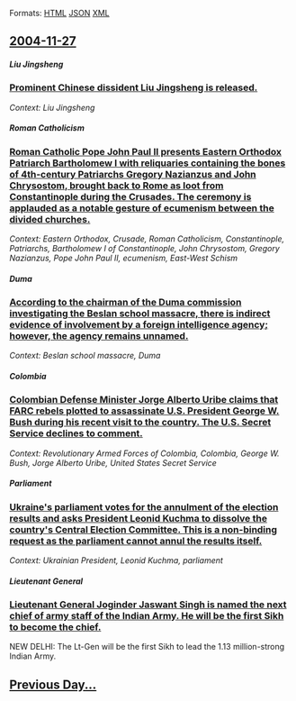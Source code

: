 
Formats: [HTML](2004/11/27/index.html)  [JSON](2004/11/27/index.json)  [XML](2004/11/27/index.xml)  

## [2004-11-27](/news/2004/11/27/index.md)

##### Liu Jingsheng
### [ Prominent Chinese dissident Liu Jingsheng is released. ](/news/2004/11/27/prominent-chinese-dissident-liu-jingsheng-is-released.md)
_Context: Liu Jingsheng_

##### Roman Catholicism
### [ Roman Catholic Pope John Paul&nbsp;II presents Eastern Orthodox Patriarch Bartholomew&nbsp;I with reliquaries containing the bones of 4th-century Patriarchs Gregory Nazianzus and John Chrysostom, brought back to Rome as loot from Constantinople during the Crusades. The ceremony is applauded as a notable gesture of ecumenism between the divided churches. ](/news/2004/11/27/roman-catholic-pope-john-paul-nbsp-ii-presents-eastern-orthodox-patriarch-bartholomew-nbsp-i-with-reliquaries-containing-the-bones-of-4th-c.md)
_Context: Eastern Orthodox, Crusade, Roman Catholicism, Constantinople, Patriarchs, Bartholomew I of Constantinople, John Chrysostom, Gregory Nazianzus, Pope John Paul&nbsp;II, ecumenism, East-West Schism_

##### Duma
### [ According to the chairman of the Duma commission investigating the Beslan school massacre, there is indirect evidence of involvement by a foreign intelligence agency; however, the agency remains unnamed. ](/news/2004/11/27/according-to-the-chairman-of-the-duma-commission-investigating-the-beslan-school-massacre-there-is-indirect-evidence-of-involvement-by-a-f.md)
_Context: Beslan school massacre, Duma_

##### Colombia
### [ Colombian Defense Minister Jorge Alberto Uribe claims that FARC rebels plotted to assassinate U.S. President George W. Bush during his recent visit to the country. The U.S. Secret Service declines to comment. ](/news/2004/11/27/colombian-defense-minister-jorge-alberto-uribe-claims-that-farc-rebels-plotted-to-assassinate-u-s-president-george-w-bush-during-his-rece.md)
_Context: Revolutionary Armed Forces of Colombia, Colombia, George W. Bush, Jorge Alberto Uribe, United States Secret Service_

##### Parliament
### [ Ukraine's parliament votes for the annulment of the election results and asks President Leonid Kuchma to dissolve the country's Central Election Committee. This is a non-binding request as the parliament cannot annul the results itself. ](/news/2004/11/27/ukraine-s-parliament-votes-for-the-annulment-of-the-election-results-and-asks-president-leonid-kuchma-to-dissolve-the-country-s-central-ele.md)
_Context: Ukrainian President, Leonid Kuchma, parliament_

##### Lieutenant General
### [ Lieutenant General Joginder Jaswant Singh is named the next chief of army staff of the Indian Army. He will be the first Sikh to become the chief. ](/news/2004/11/27/lieutenant-general-joginder-jaswant-singh-is-named-the-next-chief-of-army-staff-of-the-indian-army-he-will-be-the-first-sikh-to-become-the.md)
NEW DELHI: The Lt-Gen will be the first Sikh to lead the 1.13 million-strong Indian Army.

## [Previous Day...](/news/2004/11/26/index.md)


